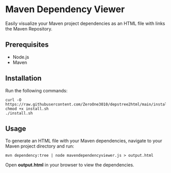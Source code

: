 # Maven Dependency Viewer

Easily visualize your Maven project dependencies as an HTML file with links the Maven Repository.


## Prerequisites

* Node.js
* Maven

## Installation

Run the following commands:

```shell
curl -O https://raw.githubusercontent.com/ZeroOne3010/depstree2html/main/install.sh
chmod +x install.sh
./install.sh
```

## Usage

To generate an HTML file with your Maven dependencies, navigate to your Maven project directory and run:
```shell
mvn dependency:tree | node mavendependencyviewer.js > output.html
```

Open **output.html** in your browser to view the dependencies.
